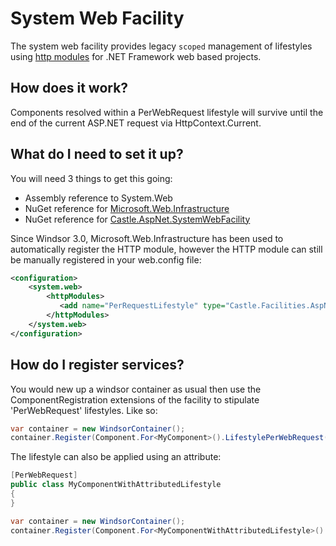 # System Web Facility

The system web facility provides legacy `scoped` management of lifestyles using [http modules](https://msdn.microsoft.com/library/ms178468.aspx) for .NET Framework web based projects.

## How does it work?

Components resolved within a PerWebRequest lifestyle will survive until the end of the current ASP.NET request via HttpContext.Current.

## What do I need to set it up?

You will need 3 things to get this going:

- Assembly reference to System.Web
- NuGet reference for [Microsoft.Web.Infrastructure](https://www.nuget.org/packages/Microsoft.Web.Infrastructure/)
- NuGet reference for [Castle.AspNet.SystemWebFacility](https://www.nuget.org/packages/Castle.AspNet.SystemWebFacility/)

Since Windsor 3.0, Microsoft.Web.Infrastructure has been used to automatically register the HTTP module, however the HTTP module can still be manually registered in your web.config file:

```xml
<configuration>
    <system.web>
        <httpModules>
           <add name="PerRequestLifestyle" type="Castle.Facilities.AspNet.SystemWeb.Lifestyle.PerWebRequestLifestyleModule, Castle.Facilities.AspNet.SystemWeb"/>
        </httpModules>
    </system.web>
</configuration>
```

## How do I register services?

You would new up a windsor container as usual then use the ComponentRegistration extensions of the facility to stipulate 
'PerWebRequest' lifestyles. Like so: 

```csharp
var container = new WindsorContainer();
container.Register(Component.For<MyComponent>().LifestylePerWebRequest());
```

The lifestyle can also be applied using an attribute:

```csharp
[PerWebRequest]
public class MyComponentWithAttributedLifestyle
{
}

var container = new WindsorContainer();
container.Register(Component.For<MyComponentWithAttributedLifestyle>().Named("P"));
```
